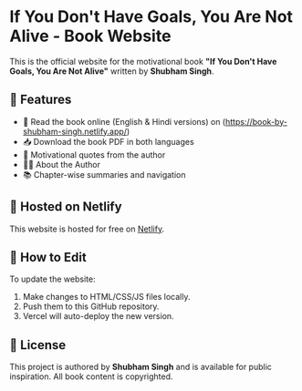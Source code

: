 
# If You Don't Have Goals, You Are Not Alive - Book Website

This is the official website for the motivational book **"If You Don't Have Goals, You Are Not Alive"** written by **Shubham Singh**.

## 🌟 Features

- 📖 Read the book online (English & Hindi versions) on (https://book-by-shubham-singh.netlify.app/)
- 📥 Download the book PDF in both languages
- 🧠 Motivational quotes from the author
- 🧑‍💻 About the Author
- 📚 Chapter-wise summaries and navigation

## 🚀 Hosted on Netlify

This website is hosted for free on [Netlify]([https://netlify.com](https://book-by-shubham-singh.netlify.app/)).

## 🔧 How to Edit

To update the website:
1. Make changes to HTML/CSS/JS files locally.
2. Push them to this GitHub repository.
3. Vercel will auto-deploy the new version.

## 📄 License

This project is authored by **Shubham Singh** and is available for public inspiration. All book content is copyrighted.
